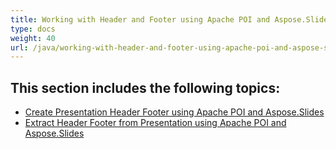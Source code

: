 ```yaml
---
title: Working with Header and Footer using Apache POI and Aspose.Slides
type: docs
weight: 40
url: /java/working-with-header-and-footer-using-apache-poi-and-aspose-slides/
---
```

## **This section includes the following topics:**
- [Create Presentation Header Footer using Apache POI and Aspose.Slides](/slides/java/create-presentation-header-footer-using-apache-poi-and-aspose-slides-html/)
- [Extract Header Footer from Presentation using Apache POI and Aspose.Slides](/slides/java/extract-header-footer-from-presentation-using-apache-poi-and-aspose-slides-html/)
